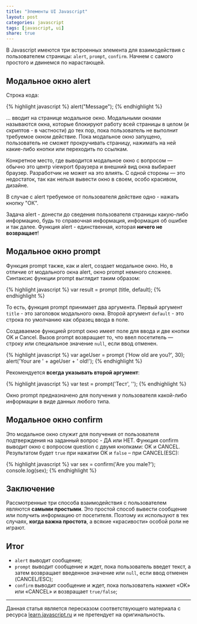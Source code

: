 ```yaml
---
title: "Элементы UI Javascript"
layout: post
categories: javascript
tags: [javascript, ui]
share: true
---
```


В Javascript имеются три встроенных элемента для взаимодействия с пользователем страницы: `alert`, `prompt`, `confirm`. Начнем с самого простого и двинемся по нарастающей.

## Модальное окно alert

Строка кода:

{% highlight javascript %}
  alert("Message");
{% endhighlight %}

... вводит на странице модальное окно. Модальными окнами называются окна, которые блокируют работу всей страницы в целом (и скриптов - в частности) до тех пор, пока пользователь не выполнит требуемое окном действие. Пока модальное окно запущено, пользователь не сможет прокручивать страницу, нажимать на ней какие-либо кнопки или переходить по ссылкам.

Конкретное место, где выводится модальное окно с вопросом — обычно это центр viewport браузера и внешний вид окна выбирает браузер. Разработчик не может на это влиять. С одной стороны — это недостаток, так как нельзя вывести окно в своем, особо красивом, дизайне.

В случае с alert требуемое от пользователя действие одно - нажать кнопку "ОК".

Задача alert - донести до сведения пользователя страницы какую-либо информацию, будь то справочная информация, информация об ошибке и так далее. Функция alert - единственная, которая **ничего не возвращает**!


## Модальное окно prompt

Функция prompt также, как и alert, создает модальное окно. Но, в отличие от модального окна alert, окно prompt немного сложнее. Синтаксис функции prompt выглядит таким образом:

{% highlight javascript %}
  var result = prompt (title, default);
{% endhighlight %}

То есть, функция prompt принимает два аргумента. Первый аргумент `title` - это заголовок модального окна. Второй аргумент `default` - это строка по умолчанию как образец ввода в поле.

Создаваемое функцией prompt окно имеет поле для ввода и две кнопки OK и Cancel. Вызов prompt возвращает то, что ввел посетитель — строку или специальное значение `null`, если ввод отменен.

{% highlight javascript %}
  var ageUser = prompt ('How old are you?', 30);
  alert('Your are ' + ageUser + ' old!');
{% endhighlight %}

Рекомендуется **всегда указывать второй аргумент**:

{% highlight javascript %}
  var test = prompt('Тест', '');
{% endhighlight %}

Окно prompt предназначено для получения у пользователя какой-либо информации в виде данных любого типа.


## Модальное окно confirm

Это модальное окно служит для получения от пользователя подтверждения на заданный вопрос - ДА или НЕТ. Функция confirm выводит окно с вопросом question с двумя кнопками: OK и CANCEL. Результатом будет `true` при нажатии OK и `false` – при CANCEL(ESC):

{% highlight javascript %}
  var sex = confirm('Are you male?');
  console.log(sex);
{% endhighlight %}


## Заключение

Рассмотренные три способа взаимодействия с пользователем являются **самыми простыми**. Это простой способ вывести сообщение или получить информацию от посетителя. Поэтому их используют в тех случаях, **когда важна простота**, а всякие &laquo;красивости&raquo; особой роли не играют.

## Итог

* `alert` выводит сообщение;
* `prompt` выводит сообщение и ждет, пока пользователь введет текст, а затем возвращает введенное значение или `null`, если ввод отменен (CANCEL/ESC);
* `confirm` выводит сообщение и ждет, пока пользователь нажмет &laquo;OK&raquo; или &laquo;CANCEL&raquo; и возвращает `true/false`;

***

Данная статья является пересказом соответствующего материала с ресурса [learn.javascript.ru][1] и не претендует на оригинальность.

[1]: https://learn.javascript.ru/uibasic "Javascript UI Basic"
